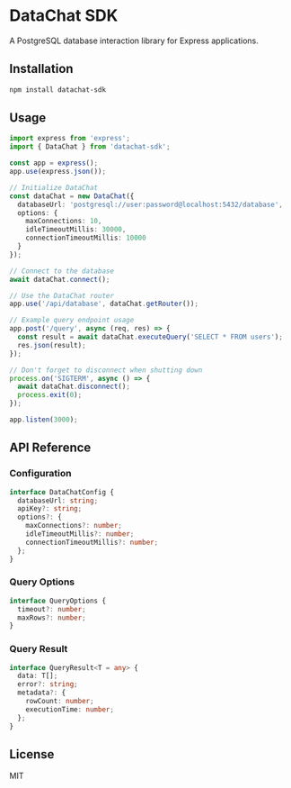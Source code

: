 # DataChat SDK

A PostgreSQL database interaction library for Express applications.

## Installation

```bash
npm install datachat-sdk
```

## Usage

```typescript
import express from 'express';
import { DataChat } from 'datachat-sdk';

const app = express();
app.use(express.json());

// Initialize DataChat
const dataChat = new DataChat({
  databaseUrl: 'postgresql://user:password@localhost:5432/database',
  options: {
    maxConnections: 10,
    idleTimeoutMillis: 30000,
    connectionTimeoutMillis: 10000
  }
});

// Connect to the database
await dataChat.connect();

// Use the DataChat router
app.use('/api/database', dataChat.getRouter());

// Example query endpoint usage
app.post('/query', async (req, res) => {
  const result = await dataChat.executeQuery('SELECT * FROM users');
  res.json(result);
});

// Don't forget to disconnect when shutting down
process.on('SIGTERM', async () => {
  await dataChat.disconnect();
  process.exit(0);
});

app.listen(3000);
```

## API Reference

### Configuration

```typescript
interface DataChatConfig {
  databaseUrl: string;
  apiKey?: string;
  options?: {
    maxConnections?: number;
    idleTimeoutMillis?: number;
    connectionTimeoutMillis?: number;
  };
}
```

### Query Options

```typescript
interface QueryOptions {
  timeout?: number;
  maxRows?: number;
}
```

### Query Result

```typescript
interface QueryResult<T = any> {
  data: T[];
  error?: string;
  metadata?: {
    rowCount: number;
    executionTime: number;
  };
}
```

## License

MIT 